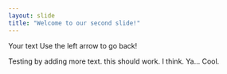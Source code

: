 ```yaml
---
layout: slide
title: "Welcome to our second slide!"
---
```

Your text
Use the left arrow to go back!

Testing by adding more text.
this should work.
I think.
Ya...
Cool.
